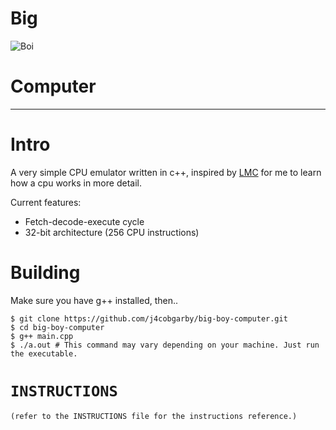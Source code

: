 # Big
![Boi](http://memes.ucoz.com/_nw/21/31079907.jpg)
# Computer

---

# Intro

A very simple CPU emulator written in c++, inspired by [LMC](https://peterhigginson.co.uk/LMC/) for me to learn how a cpu works in more detail.

Current features:
 - Fetch-decode-execute cycle
 - 32-bit architecture (256 CPU instructions)

# Building

Make sure you have g++ installed, then..

```
$ git clone https://github.com/j4cobgarby/big-boy-computer.git
$ cd big-boy-computer
$ g++ main.cpp
$ ./a.out # This command may vary depending on your machine. Just run the executable.
```

# `INSTRUCTIONS`

```
(refer to the INSTRUCTIONS file for the instructions reference.)
```
